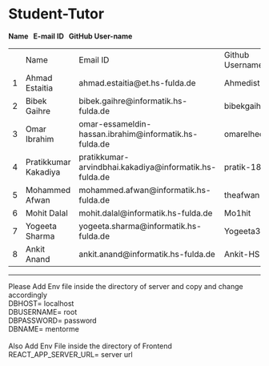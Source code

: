 # Student-Tutor

**Name &nbsp; E-mail ID &nbsp; GitHub User-name** <br>

<table>
    <th>
      <td>Name</td>
      <td>Email ID</td>
      <td>Github Username</td>
    </th>
    <tr>
      <td>1</td>
      <td>Ahmad Estaitia</td>
      <td>ahmad.estaitia@et.hs-fulda.de</td>
      <td>Ahmedist</td>
    </tr>
    <tr>
      <td>2</td>
      <td>Bibek Gaihre</td>
      <td>bibek.gaihre@informatik.hs-fulda.de</td>
      <td>bibekgaihre</td>
    </tr>
    <tr>
      <td>3</td>
      <td>Omar Ibrahim</td>
      <td>omar-essameldin-hassan.ibrahim@informatik.hs-fulda.de</td>
      <td>omarelhedaby</td>
    </tr>
    <tr>
      <td>4</td>
      <td>Pratikkumar Kakadiya</td>
      <td>pratikkumar-arvindbhai.kakadiya@informatik.hs-fulda.de</td>
      <td>pratik-18</td>
    </tr>
    <tr>
      <td>5</td>
      <td>Mohammed Afwan </td>
      <td>mohammed.afwan@informatik.hs-fulda.de</td>
      <td>theafwan</td>
    </tr>
    <tr>
      <td>6</td>
      <td>Mohit Dalal</td>
      <td>mohit.dalal@informatik.hs-fulda.de</td>
      <td>Mo1hit</td>
    </tr>
    <tr>
      <td>7</td>
      <td>Yogeeta Sharma</td>
      <td>yogeeta.sharma@informatik.hs-fulda.de</td>
      <td>Yogeeta31</td>
    </tr>
    <tr>
      <td>8</td>
      <td>Ankit Anand</td>
      <td>ankit.anand@informatik.hs-fulda.de</td>
      <td>Ankit-HS</td>
    </tr>
</table>
<hr/>
Please Add Env file inside the directory of server and copy and change accordingly
<br/>
DBHOST= localhost <br/>
DBUSERNAME= root <br/>
DBPASSWORD= password <br/>
DBNAME= mentorme <br/>
<br/>
Also Add Env File inside the directory of Frontend<br/>
REACT_APP_SERVER_URL= server url
